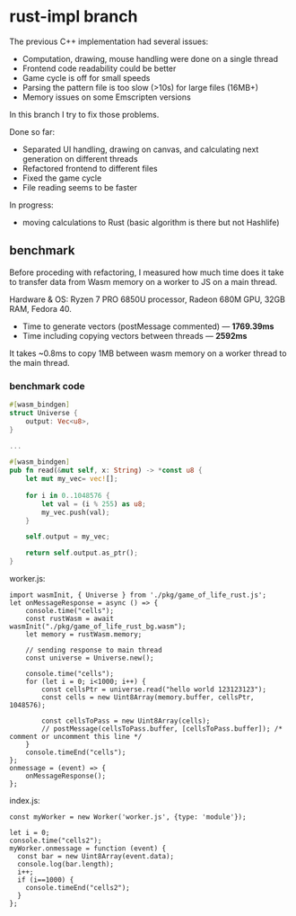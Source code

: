 # rust-impl branch
The previous C++ implementation had several issues:
* Computation, drawing, mouse handling were done on a single thread
* Frontend code readability could be better
* Game cycle is off for small speeds
* Parsing the pattern file is too slow (>10s) for large files (16MB+)
* Memory issues on some Emscripten versions

In this branch I try to fix those problems.

Done so far:
* Separated UI handling, drawing on canvas, and calculating next generation on different threads
* Refactored frontend to different files
* Fixed the game cycle
* File reading seems to be faster

In progress:
* moving calculations to Rust (basic algorithm is there but not Hashlife)

## benchmark
Before proceding with refactoring, I measured how much time does it take to transfer data from Wasm memory on a worker to JS on a main thread.

Hardware & OS: Ryzen 7 PRO 6850U processor, Radeon 680M GPU, 32GB RAM, Fedora 40.

* Time to generate vectors (postMessage commented) &mdash; **1769.39ms**
* Time including copying vectors between threads &mdash; **2592ms**

It takes ~0.8ms to copy 1MB between wasm memory on a worker thread to the main thread.


### benchmark code
```lib.rs
#[wasm_bindgen]
struct Universe {
    output: Vec<u8>,  
}

...

#[wasm_bindgen]
pub fn read(&mut self, x: String) -> *const u8 { 
    let mut my_vec= vec![];
    
    for i in 0..1048576 {
        let val = (i % 255) as u8;
        my_vec.push(val);
    }

    self.output = my_vec;

    return self.output.as_ptr();
}
```

worker.js:
```
import wasmInit, { Universe } from './pkg/game_of_life_rust.js';
let onMessageResponse = async () => {
    console.time("cells");
    const rustWasm = await wasmInit("./pkg/game_of_life_rust_bg.wasm");
    let memory = rustWasm.memory;
    
    // sending response to main thread
    const universe = Universe.new();
    
    console.time("cells");
    for (let i = 0; i<1000; i++) {
        const cellsPtr = universe.read("hello world 123123123");
        const cells = new Uint8Array(memory.buffer, cellsPtr, 1048576);
        
        const cellsToPass = new Uint8Array(cells);
        // postMessage(cellsToPass.buffer, [cellsToPass.buffer]); /* comment or uncomment this line */
    }
    console.timeEnd("cells");
};
onmessage = (event) => {
    onMessageResponse();
};
```


index.js:
```
const myWorker = new Worker('worker.js', {type: 'module'});

let i = 0;
console.time("cells2");
myWorker.onmessage = function (event) {
  const bar = new Uint8Array(event.data);
  console.log(bar.length);
  i++;
  if (i==1000) {
    console.timeEnd("cells2");
  }
};
```

